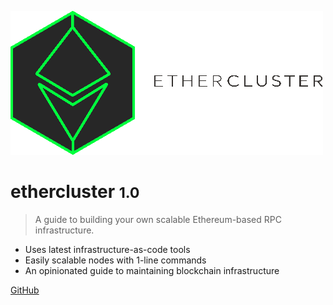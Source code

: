 <!-- _coverpage.md -->

![logo](_media/test-logo-2.png)

# ethercluster <small>1.0</small>

> A guide to building your own scalable Ethereum-based RPC infrastructure. 

- Uses latest infrastructure-as-code tools 
- Easily scalable nodes with 1-line commands
- An opinionated guide to maintaining blockchain infrastructure

[GitHub](https://github.com/ethereum-classic-cooperative/ethercluster)
